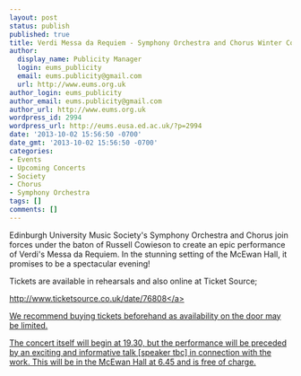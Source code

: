 ```yaml
---
layout: post
status: publish
published: true
title: Verdi Messa da Requiem - Symphony Orchestra and Chorus Winter Concert
author:
  display_name: Publicity Manager
  login: eums_publicity
  email: eums.publicity@gmail.com
  url: http://www.eums.org.uk
author_login: eums_publicity
author_email: eums.publicity@gmail.com
author_url: http://www.eums.org.uk
wordpress_id: 2994
wordpress_url: http://eums.eusa.ed.ac.uk/?p=2994
date: '2013-10-02 15:56:50 -0700'
date_gmt: '2013-10-02 15:56:50 -0700'
categories:
- Events
- Upcoming Concerts
- Society
- Chorus
- Symphony Orchestra
tags: []
comments: []
---
```

<p>Edinburgh University Music Society's Symphony Orchestra and Chorus join forces under the baton of Russell Cowieson to create an epic performance of Verdi's Messa da Requiem. In the stunning setting of the McEwan Hall, it promises to be a spectacular evening!</p>
<p>Tickets are available in rehearsals and also online at Ticket Source;</p>
<p><a href="http:&#47;&#47;www.ticketsource.co.uk&#47;date&#47;76808">http:&#47;&#47;www.ticketsource.co.uk&#47;date&#47;76808<&#47;a></p>
<p>We recommend buying tickets beforehand as availability on the door may be limited.</p>
<p>The concert itself will begin at 19.30, but the performance will be preceded by an exciting and informative talk [speaker tbc] in connection with the work. This will be in the McEwan Hall at 6.45 and is free of charge.</p>
